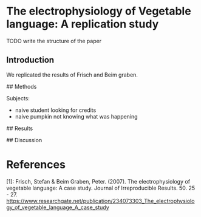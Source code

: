 # The electrophysiology of Vegetable language: A replication study

TODO write the structure of the paper

## Introduction

We replicated the results of Frisch and Beim graben.

## Methods

Subjects:

- naive student looking for credits
- naive pumpkin not knowing what was happening

## Results

## Discussion

# References

[1]: Frisch, Stefan & Beim Graben, Peter. (2007). The electrophysiology of vegetable language: A case study. Journal of Irreproducible Results. 50. 25 - 27. https://www.researchgate.net/publication/234073303_The_electrophysiology_of_vegetable_language_A_case_study
